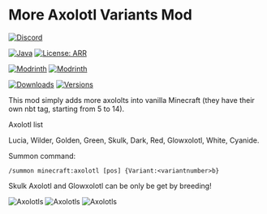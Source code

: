 # More Axolotl Variants Mod

[![Discord](https://discord.com/api/guilds/984426921184071781/widget.png?style=banner2)](https://discord.gg/eqFUJQTkNr)

[![Java](https://img.shields.io/badge/Made%20with-JAVA-red)](https://java.com/)
[![License: ARR](https://img.shields.io/badge/license-ARR-red.svg)](LICENSE)

[![Modrinth](https://modrinth-utils.vercel.app/api/badge/downloads?id=zitu8weW&logo=true)](https://modrinth.com/mod/mavm)
[![Modrinth](https://modrinth-utils.vercel.app/api/badge/versions?id=zitu8weW)](https://modrinth.com/mod/mavm)

[![Downloads](http://cf.way2muchnoise.eu/full_498797_downloads.svg)](https://www.curseforge.com/minecraft/mc-mods/mavm)
[![Versions](http://cf.way2muchnoise.eu/versions/498797.svg)](https://www.curseforge.com/minecraft/mc-mods/mavm)

This mod simply adds more axololts into vanilla Minecraft (they have their own nbt tag, starting from 5 to 14).

Axolotl list

Lucia, Wilder, Golden, Green, Skulk, Dark, Red, Glowxolotl, White, Cyanide.

Summon command:

``/summon minecraft:axolotl [pos] {Variant:<variantnumber>b}``

Skulk Axolotl and Glowxolotl can be only be get by breeding!

![Axolotls](https://media.discordapp.net/attachments/700805237241283108/861018982538280990/unknown.png)
![Axolotls](https://cdn.discordapp.com/attachments/700805237241283108/875079642506199070/unknown.png)
![Axolotls](https://cdn.discordapp.com/attachments/700805237241283108/861111452790161428/unknown.png)
